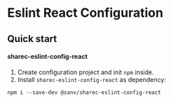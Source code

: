 # Eslint React Configuration

## Quick start

#### sharec-eslint-config-react
1. Create configuration project and init `npm` inside.
2. Install `sharec-eslint-config-react` as dependency:

```shell
npm i --save-dev @sanv/sharec-eslint-config-react
```
